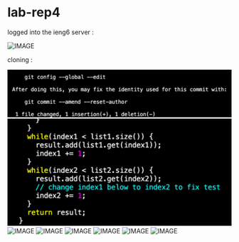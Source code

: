 # lab-rep4

logged into the ieng6 server :

![IMAGE]()


cloning :

![IMAGE](0B13B559-81C7-423A-9438-F0E714FE9E5B_4_5005_c.jpeg)
![IMAGE](92A8B39B-9FA8-41F0-A522-2624DABB9B09.jpeg)
![IMAGE]()
![IMAGE]()
![IMAGE]()
![IMAGE]()
![IMAGE]()
![IMAGE]()
